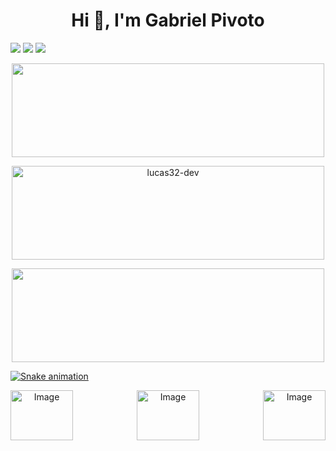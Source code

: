 <h1 align="center">Hi 👋, I'm Gabriel Pivoto</h1>
<p align="left">
<a href="https://www.linkedin.com/in/gabriel-pivoto-252027227/"><img src="https://img.shields.io/badge/LinkedIn-0077B5?style=for-the-badge&logo=linkedin&logoColor=white" /></a>
<a href="https://t.me/PivotoGabriel"><img src="https://img.shields.io/badge/Telegram-2CA5E0?style=for-the-badge&logo=telegram&logoColor=white" /></a>
<a href="mailto: gabrielspivoto@gmail.com">
<img src="https://img.shields.io/badge/Gmail-D14836?style=for-the-badge&logo=gmail&logoColor=white" />
</p>


<div align="center">
  <a href="https://github.com/gabriel-pivoto">
  
  <img height="150em" width="500em" align="center" src="https://github-readme-stats.vercel.app/api?username=gabriel-pivoto&show_icons=true&theme=dark&include_all_commits=true&count_private=true"/>

  <img  height="150em" width="500em"  align="center" src="https://github-readme-streak-stats.herokuapp.com/?user=gabriel-pivoto&theme=dark" alt="lucas32-dev" /></p>
  
  <img height="150em" width="500em"  align="center" src="https://github-readme-stats.vercel.app/api/top-langs/?username=gabriel-pivoto&layout=compact&langs_count=7&theme=dark"/>
</div>


  

![Snake animation](https://github.com/gabriel-pivoto/gabriel-pivoto/blob/output/github-contribution-grid-snake.svg)

<div align="center" style = "display: flex; justify-content: space-between; align-items: center;" >
<img src="https://user-images.githubusercontent.com/101808175/159580485-01e83ab9-f223-40ae-9599-ff5271d734b5.gif" alt="Image" height="80" width="100" >
<img src="https://user-images.githubusercontent.com/80757612/219874965-062cb734-3a6f-4b49-92af-67c2f53f9626.gif" alt="Image" height="80" width="100">
<img src="https://user-images.githubusercontent.com/80757612/219874286-ee42726c-9e48-4ec4-83b8-b18d7d7f6b59.png" alt="Image" height="80" width="100">


</div>
